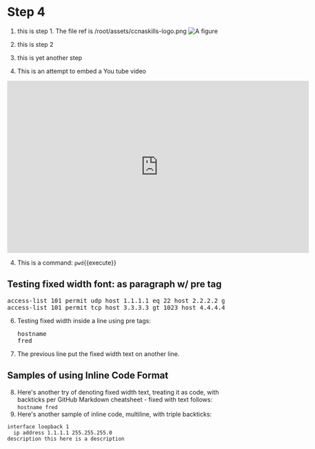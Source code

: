 # Step 4
1. this is step 1. The file ref is /root/assets/ccnaskills-logo.png
![A figure](/root/assets/ccnaskills-logo.png)

1. this is step 2
2. this is yet another step
3. This is an attempt to embed a You tube video
<iframe style="width: 700px;height: 400px;" src="https://www.youtube-nocookie.com/embed/KeJJ34BvA7Q" frameborder="0" allow="accelerometer; autoplay; encrypted-media; gyroscope; picture-in-picture" allowfullscreen></iframe>

4. This is a command: `pwd`{{execute}}
## Testing fixed width font: as paragraph w/ pre tag

<pre>
access-list 101 permit udp host 1.1.1.1 eq 22 host 2.2.2.2 gt 1023
access-list 101 permit tcp host 3.3.3.3 gt 1023 host 4.4.4.4 lt 1024
</pre>
6. Testing fixed width inside a line using pre tags: <pre>hostname fred</pre>
7. The previous line put the fixed width text on another line.

## Samples of using Inline Code Format
8. Here's another try of denoting fixed width text, treating it as code, with backticks per GitHub Markdown cheatsheet - fixed with text follows: `hostname fred`
9.  Here's another sample of inline code, multiline, with triple backticks:
```
interface loopback 1
  ip address 1.1.1.1 255.255.255.0
description this here is a description
```
